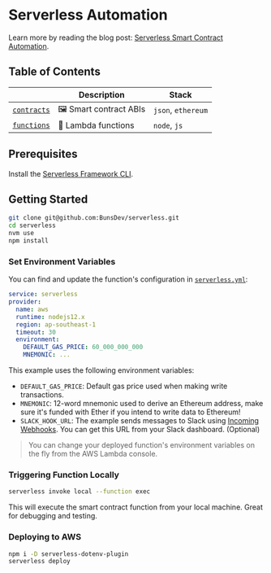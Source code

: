 # Serverless Automation

Learn more by reading the blog post: [Serverless Smart Contract Automation](https://soliditywiz.medium.com/smart-contract-automation-ca109805b23a).

## Table of Contents

|                                     | Description                                 | Stack                 |
| ----------------------------------- | ------------------------------------------- | --------------------- |
| [`contracts`](contracts)     | 🖼 Smart contract ABIs | `json`, `ethereum` |
| [`functions`](functions)                  | 🚀 Lambda functions                              | `node`, `js`          |

## Prerequisites

Install the [Serverless Framework CLI](https://www.serverless.com/framework/docs/getting-started/).

## Getting Started

```bash
git clone git@github.com:BunsDev/serverless.git
cd serverless
nvm use
npm install
```

### Set Environment Variables

You can find and update the function's configuration in [`serverless.yml`](https://github.com/BunsDev/serverless/blob/master/serverless.yml):

```yml
service: serverless
provider:
  name: aws
  runtime: nodejs12.x
  region: ap-southeast-1
  timeout: 30
  environment:
    DEFAULT_GAS_PRICE: 60_000_000_000
    MNEMONIC: ...
```

This example uses the following environment variables:

- `DEFAULT_GAS_PRICE`: Default gas price used when making write transactions.
- `MNEMONIC`: 12-word mnemonic used to derive an Ethereum address, make sure it's funded with Ether if you intend to write data to Ethereum!
- `SLACK_HOOK_URL`: The example sends messages to Slack using [Incoming Webhooks](https://api.slack.com/messaging/webhooks). You can get this URL from your Slack dashboard. (Optional)

> You can change your deployed function's environment variables on the fly from the AWS Lambda console.

### Triggering Function Locally

```bash
serverless invoke local --function exec
```

This will execute the smart contract function from your local machine.
Great for debugging and testing.

### Deploying to AWS

```bash
npm i -D serverless-dotenv-plugin
serverless deploy
```